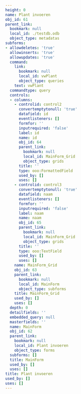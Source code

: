 ```yaml
---
height: 0
name: Plant invoeren
obj_id: 61
parent_link:
  bookmark: null
  local_id: ./testdb.odb
  object_type: metadatas
subforms:
- allowdeletes: 'true'
  allowinserts: 'true'
  allowupdates: 'true'
  command:
    link:
      bookmark: null
      local_id: vwPlant
      object_type: queries
    text: vwPlant
  commandtype: query
  controls:
  - columns:
    - controlid: control2
      convertemptytonull: 'true'
      datafield: id
      eventlisteners: []
      formfor: ''
      inputrequired: 'false'
      label: id
      name: id
      obj_id: 64
      parent_link:
        bookmark: null
        local_id: MainForm_Grid
        object_type: grids
      title: ''
      type: ooo:FormattedField
      used_by: []
      uses: []
    - controlid: control3
      convertemptytonull: 'true'
      datafield: naam
      eventlisteners: []
      formfor: ''
      inputrequired: 'false'
      label: naam
      name: naam
      obj_id: 65
      parent_link:
        bookmark: null
        local_id: MainForm_Grid
        object_type: grids
      title: ''
      type: ooo:TextField
      used_by: []
      uses: []
    name: MainForm_Grid
    obj_id: 63
    parent_link:
      bookmark: null
      local_id: MainForm
      object_type: subforms
    title: MainForm_Grid
    used_by: []
    uses: []
  depth: 0
  detailfields: ''
  embedded_query: null
  masterfields: ''
  name: MainForm
  obj_id: 62
  parent_link:
    bookmark: null
    local_id: Plant invoeren
    object_type: forms
  subforms: []
  title: MainForm
  used_by: []
  uses: []
title: Plant invoeren
used_by: []
uses: []
---
```

